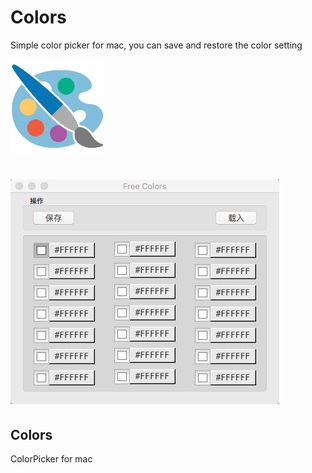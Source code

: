 # Colors

Simple color picker for mac, you can save and restore the color setting

<img  src="https://github.com/monlyu/Colors/blob/master/image-res/appIcon.jpg?raw=true" width="150px" />

![Preview Image](https://github.com/monlyu/Colors/blob/master/image-res/preview.png?raw=true)
=======
## Colors

ColorPicker for mac
